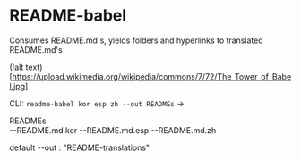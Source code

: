 # README-babel
Consumes README.md's, yields folders and hyperlinks to translated README.md's

(!alt text)[https://upload.wikimedia.org/wikipedia/commons/7/72/The_Tower_of_Babel.jpg]

CLI: `readme-babel kor esp zh --out READMEs` -> 

READMEs\
	--README.md.kor
	--README.md.esp
	--README.md.zh

default --out : "README-translations"

